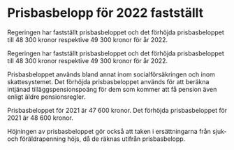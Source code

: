 # Prisbasbelopp för 2022 fastställt

Regeringen har fastställt prisbasbeloppet och det förhöjda prisbasbeloppet till 48 300 kronor respektive 49 300 kronor för år 2022.

Regeringen har fastställt prisbasbeloppet och det förhöjda prisbasbeloppet till 48 300 kronor respektive 49 300 kronor för år 2022.

Prisbasbeloppet används bland annat inom socialförsäkringen och inom skattesystemet. Det förhöjda prisbasbeloppet används för att beräkna intjänad tilläggspensionspoäng för dem som kommer att få pension även enligt äldre pensionsregler.

Prisbasbeloppet för 2021 är 47 600 kronor. Det förhöjda prisbasbeloppet för 2021 är 48 600 kronor.

Höjningen av prisbasbeloppet gör också att taken i ersättningarna från sjuk- och föräldrapenning höjs, då de räknas utifrån prisbasbelopp.
